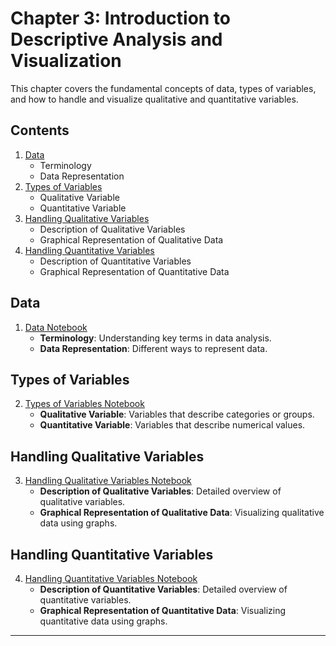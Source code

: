 # Chapter 3: Introduction to Descriptive Analysis and Visualization

This chapter covers the fundamental concepts of data, types of variables, and how to handle and visualize qualitative and quantitative variables.

## Contents

1. [Data](#data)
    - Terminology
    - Data Representation
2. [Types of Variables](#types-of-variables)
    - Qualitative Variable
    - Quantitative Variable
3. [Handling Qualitative Variables](#handling-qualitative-variables)
    - Description of Qualitative Variables
    - Graphical Representation of Qualitative Data
4. [Handling Quantitative Variables](#handling-quantitative-variables)
    - Description of Quantitative Variables
    - Graphical Representation of Quantitative Data

## Data

1. [Data Notebook](./01_Data.ipynb)
    - **Terminology**: Understanding key terms in data analysis.
    - **Data Representation**: Different ways to represent data.

## Types of Variables

2. [Types of Variables Notebook](./02_Types_of_Variables.ipynb)
    - **Qualitative Variable**: Variables that describe categories or groups.
    - **Quantitative Variable**: Variables that describe numerical values.

## Handling Qualitative Variables

3. [Handling Qualitative Variables Notebook](./03_Handling_Qualitative_Variables.ipynb)
    - **Description of Qualitative Variables**: Detailed overview of qualitative variables.
    - **Graphical Representation of Qualitative Data**: Visualizing qualitative data using graphs.

## Handling Quantitative Variables

4. [Handling Quantitative Variables Notebook](./04_Handling_Quantitative_Variables.ipynb)
    - **Description of Quantitative Variables**: Detailed overview of quantitative variables.
    - **Graphical Representation of Quantitative Data**: Visualizing quantitative data using graphs.

---
